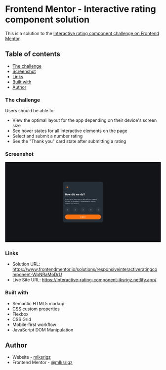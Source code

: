 # Frontend Mentor - Interactive rating component solution

This is a solution to the [Interactive rating component challenge on Frontend Mentor](https://www.frontendmentor.io/challenges/interactive-rating-component-koxpeBUmI).

## Table of contents

- [The challenge](#the-challenge)
- [Screenshot](#screenshot)
- [Links](#links)
- [Built with](#built-with)
- [Author](#author)

### The challenge

Users should be able to:

- View the optimal layout for the app depending on their device's screen size
- See hover states for all interactive elements on the page
- Select and submit a number rating
- See the "Thank you" card state after submitting a rating

### Screenshot

![](./images/screenshot.png)

### Links

- Solution URL: https://www.frontendmentor.io/solutions/responsiveinteractiveratingcomponent-WpNRaMoDrU
- Live Site URL: https://interactive-rating-component-iksrigz.netlify.app/
### Built with

- Semantic HTML5 markup
- CSS custom properties
- Flexbox
- CSS Grid
- Mobile-first workflow
- JavaScript DOM Manipulation

## Author

- Website - [mIksrigz](https://github.com/mIksrigz)
- Frontend Mentor - [@mIksrigz](https://www.frontendmentor.io/profile/mIksrigz)
